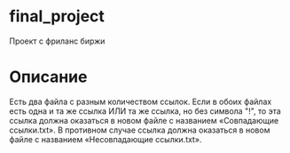 # final_project
Проект с фриланс биржи

# Описание

Есть два файла с разным количеством ссылок. Если в обоих файлах есть одна и та же ссылка ИЛИ та же ссылка, но без символа "!", то эта ссылка должна оказаться в новом файле с названием «Совпадающие ссылки.txt». В противном случае ссылка должна оказаться в новом файле с названием «Несовпадающие ссылки.txt».
